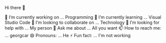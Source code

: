 Hi there 👋

 🔭 I’m currently working on ... Programming
 🌱 I’m currently learning ... Visual Studio Code
 👯 I’m looking to collaborate on ... Technology
 🤔 I’m looking for help with ... My person
 💬 Ask me about ... All you want
 📫 How to reach me: ... georgcar
 😄 Pronouns: ... He
 ⚡ Fun fact: ... I'm not working